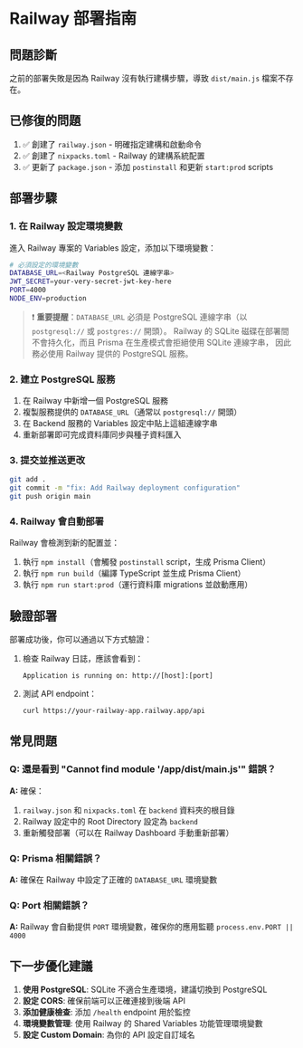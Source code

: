 # Railway 部署指南

## 問題診斷

之前的部署失敗是因為 Railway 沒有執行建構步驟，導致 `dist/main.js` 檔案不存在。

## 已修復的問題

1. ✅ 創建了 `railway.json` - 明確指定建構和啟動命令
2. ✅ 創建了 `nixpacks.toml` - Railway 的建構系統配置
3. ✅ 更新了 `package.json` - 添加 `postinstall` 和更新 `start:prod` scripts

## 部署步驟

### 1. 在 Railway 設定環境變數

進入 Railway 專案的 Variables 設定，添加以下環境變數：

```bash
# 必須設定的環境變數
DATABASE_URL=<Railway PostgreSQL 連線字串>
JWT_SECRET=your-very-secret-jwt-key-here
PORT=4000
NODE_ENV=production
```

> ❗️ **重要提醒**：`DATABASE_URL` 必須是 PostgreSQL 連線字串（以 `postgresql://` 或 `postgres://` 開頭）。
> Railway 的 SQLite 磁碟在部署間不會持久化，而且 Prisma 在生產模式會拒絕使用 SQLite 連線字串，
> 因此務必使用 Railway 提供的 PostgreSQL 服務。

### 2. 建立 PostgreSQL 服務

1. 在 Railway 中新增一個 PostgreSQL 服務
2. 複製服務提供的 `DATABASE_URL`（通常以 `postgresql://` 開頭）
3. 在 Backend 服務的 Variables 設定中貼上這組連線字串
4. 重新部署即可完成資料庫同步與種子資料匯入

### 3. 提交並推送更改

```bash
git add .
git commit -m "fix: Add Railway deployment configuration"
git push origin main
```

### 4. Railway 會自動部署

Railway 會檢測到新的配置並：
1. 執行 `npm install`（會觸發 `postinstall` script，生成 Prisma Client）
2. 執行 `npm run build`（編譯 TypeScript 並生成 Prisma Client）
3. 執行 `npm run start:prod`（運行資料庫 migrations 並啟動應用）

## 驗證部署

部署成功後，你可以通過以下方式驗證：

1. 檢查 Railway 日誌，應該會看到：
   ```
   Application is running on: http://[host]:[port]
   ```

2. 測試 API endpoint：
   ```bash
   curl https://your-railway-app.railway.app/api
   ```

## 常見問題

### Q: 還是看到 "Cannot find module '/app/dist/main.js'" 錯誤？

**A:** 確保：
1. `railway.json` 和 `nixpacks.toml` 在 `backend` 資料夾的根目錄
2. Railway 設定中的 Root Directory 設定為 `backend`
3. 重新觸發部署（可以在 Railway Dashboard 手動重新部署）

### Q: Prisma 相關錯誤？

**A:** 確保在 Railway 中設定了正確的 `DATABASE_URL` 環境變數

### Q: Port 相關錯誤？

**A:** Railway 會自動提供 `PORT` 環境變數，確保你的應用監聽 `process.env.PORT || 4000`

## 下一步優化建議

1. **使用 PostgreSQL**: SQLite 不適合生產環境，建議切換到 PostgreSQL
2. **設定 CORS**: 確保前端可以正確連接到後端 API
3. **添加健康檢查**: 添加 `/health` endpoint 用於監控
4. **環境變數管理**: 使用 Railway 的 Shared Variables 功能管理環境變數
5. **設定 Custom Domain**: 為你的 API 設定自訂域名

